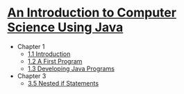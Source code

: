# [An Introduction to Computer Science Using Java](http://ntci.on.ca/compsci/java/)

* Chapter 1
    * [1.1 Introduction](Chapter%201/1.1%20Introduction.md)
    * [1.2 A First Program](Chapter%201/1.2%20A%20First%20Program.md)
    * [1.3 Developing Java Programs](Chapter%201/1.3%20Developing%20Java%20Programs.md)
* Chapter 3
    * [3.5 Nested if Statements](Chapter%203/3.5%20Nested%20if%20Statements.md)